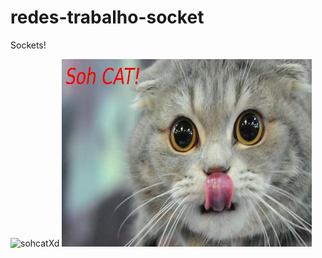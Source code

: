 # redes-trabalho-socket

Sockets!
<div style="display: inline-block;">
  <img src="https://upload.wikimedia.org/wikipedia/commons/thumb/3/3b/French-power-socket.jpg/1200px-French-power-socket.jpg" alt="sohcatXd" title="sohCatxD" width="300px" height="300px">
  <img src="https://raw.githubusercontent.com/cardepaula/redes-trabalho-socket/master/Images/sohCat.jpg" alt="sohCatxD2" title="sohCatxD2" width="400px" height="300px">
</div>
